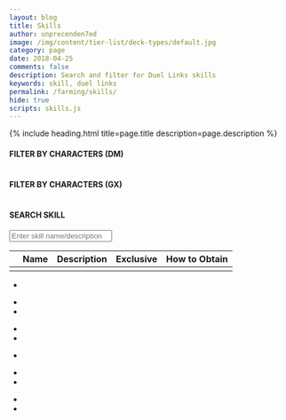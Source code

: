 ```yaml
---
layout: blog
title: Skills
author: unprecenden7ed
image: /img/content/tier-list/deck-types/default.jpg
category: page
date: 2018-04-25
comments: false
description: Search and filter for Duel Links skills
keywords: skill, duel links
permalink: /farming/skills/
hide: true
scripts: skills.js
---
```


{% include heading.html title=page.title description=page.description %}

<div class="section">
    <h4>FILTER BY CHARACTERS (DM)</h4>
    <div class="row button-row" data-bind="foreach: characters" id="characterFiltersDM">
        <!-- ko if: dm-->
        <div class="btn-wrapper col-sm-6 col-md-4 col-lg-3">
            <div class="btn-decktype" data-bind="css: { active: $parent.activeCharacter() === name }, click: $parent.filterByCharacter">
                <img class="character-farm-card" data-bind="attr: { src: image }" />
                <span class="decktype-display" data-bind="text: name"></span>
                <span class="decktype-count" data-bind="text: skillCount"></span>
            </div>
        </div>
        <!-- /ko -->
    </div>           
</div>

<div class="section">
    <h4>FILTER BY CHARACTERS (GX)</h4>
    <div class="row button-row" data-bind="foreach: characters" id="characterFiltersGX">
        <!-- ko if: gx-->
        <div class="btn-wrapper col-sm-6 col-md-4 col-lg-3">
            <div class="btn-decktype" data-bind="css: { active: $parent.activeCharacter() === name }, click: $parent.filterByCharacter">
                <img class="character-farm-card" data-bind="attr: { src: image }" />
                <span class="decktype-display" data-bind="text: name"></span>
                <span class="decktype-count" data-bind="text: skillCount"></span>
            </div>
        </div>
        <!-- /ko -->
    </div>           
</div>

<div class="section">
    <h4>SEARCH SKILL</h4>
    <div class="form-row">
        <div class="col-12 col-sm-6 col-md-4">
            <input type="text" class="form-control" id="skillSearch" placeholder="Enter skill name/description"/>
        </div>
    </div>
</div>

<div class="section">
    <table id="SkillsTable">
        <thead>
            <tr>
                <th></th>
                <th>Name</th>
                <th class="description">Description</th>
                <th class="exclusive">Exclusive</th>
                <th class="obtain">How to Obtain</th>
            </tr>
        </thead>
        <tbody data-bind="foreach: displayedSkills">
            <tr>
                <td class="thumb-col">
                    <div class="thumbnail">
                        <img data-bind="attr: {src: image}" class="portrait" /> 
                    </div>
                </td>
                <td data-bind="text: name"></td>
                <td class="description" data-bind="text: desc"></td>
                <td class="exclusive" data-bind="text: exclusiveDisplay"></td>
                <td>
                    <span data-bind="text: obtainString"></span>
                    <!-- ko if: obtainLink -->
                        <!-- ko if: $parent.mobile -->
                            <a class="fancybox-skill" data-src="#fancyboxSkillDiv" data-bind="text: name" href="javascript:;"></a>
                        <!-- /ko -->
                        <!-- ko if: $parent.pc -->
                            <span class="card-hover" name="skillPopup" data-bind="text: name"></span><span class="mobile"></span>
                        <!-- /ko -->
                    <!-- /ko -->
                </td>
            </tr>
        </tbody>
    </table>
</div>

<div class="section page-group-default" data-bind="css: { hidden: pages().length <= 1 }" id="pagination">
    <nav>
        <ul class="pagination pages" data-bind="foreach: pages">
            <li class="page-item" data-bind="click: function () { $parent.selectPage($data) }, css: { active: $parent.currentPage() === $data }">
                <a class="page-link" data-bind="text: $data"></a>
            </li>
        </ul>
        <ul class="pagination previous" data-bind="css: { disabled: $root.currentPage() == 1 }">
            <li class="page-item" data-bind="click: function() { $root.selectPage(1) }">
                <a class="page-link" aria-label="Previous"><span class="fa fa-angle-double-left" aria-hidden="true"></span></a>
            </li>
            <li class="page-item" data-bind="click: function() { $root.selectPage($root.currentPage() - 1) }">
                <a class="page-link" aria-label="Previous"><span class="fa fa-angle-left" aria-hidden="true"></span></a>
            </li>
        </ul>
        <ul class="pagination next" data-bind="css: { disabled: $root.currentPage() == $root.pages()[$root.pages().length - 1] }">
            <li class="page-item" data-bind="click: function() { $root.selectPage($root.currentPage() + 1) }">
                <a class="page-link" aria-label="Next"><span class="fa fa-angle-right" aria-hidden="true"></span></a>
            </li>
            <li class="page-item" data-bind="click: function() { $root.selectPage($root.unindexedPages.length) }">
                <a class="page-link" aria-label="Next"><span class="fa fa-angle-double-right" aria-hidden="true"></span></a>
            </li>
        </ul>
    </nav>
</div>
<div class="section page-group-small" data-bind="css: { hidden: pagesSmall().length <= 1 }" id="paginationSmall">
    <nav>
        <ul class="pagination pages" data-bind="foreach: pagesSmall">
            <li class="page-item" data-bind="click: function () { $parent.selectPage($data) }, css: { active: $parent.currentPage() === $data }">
                <a class="page-link" data-bind="text: $data"></a>
            </li>
        </ul>
        <ul class="pagination previous" data-bind="css: { disabled: $root.currentPage() == 1 }">
            <li class="page-item" data-bind="click: function() { $root.selectPage(1) }">
                <a class="page-link" aria-label="Previous"><span class="fa fa-angle-double-left" aria-hidden="true"></span></a>
            </li>
            <li class="page-item" data-bind="click: function() { $root.selectPage($root.currentPage() - 1) }">
                <a class="page-link" aria-label="Previous"><span class="fa fa-angle-left" aria-hidden="true"></span></a>
            </li>
        </ul>
        <ul class="pagination next" data-bind="css: { disabled: $root.currentPage() == $root.pagesSmall()[$root.pagesSmall().length - 1] }">
            <li class="page-item" data-bind="click: function() { $root.selectPage($root.currentPage() + 1) }">
                <a class="page-link" aria-label="Next"><span class="fa fa-angle-right" aria-hidden="true"></span></a>
            </li>
            <li class="page-item" data-bind="click: function() { $root.selectPage($root.unindexedPages.length) }">
                <a class="page-link" aria-label="Next"><span class="fa fa-angle-double-right" aria-hidden="true"></span></a>
            </li>
        </ul>
    </nav>
</div>